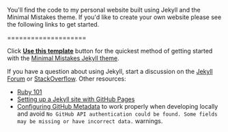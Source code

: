 You'll find the code to my personal website built using Jekyll and the Minimal Mistakes theme. If you'd like to create your own website please see the following links to get started.

====================

Click [**Use this template**](https://github.com/mmistakes/mm-github-pages-starter/generate) button for the quickest method of getting started with the [Minimal Mistakes Jekyll theme](https://github.com/mmistakes/minimal-mistakes).

If you have a question about using Jekyll, start a discussion on the [Jekyll Forum](https://talk.jekyllrb.com/) or [StackOverflow](https://stackoverflow.com/questions/tagged/jekyll). Other resources:

- [Ruby 101](https://jekyllrb.com/docs/ruby-101/)
- [Setting up a Jekyll site with GitHub Pages](https://jekyllrb.com/docs/github-pages/)
- [Configuring GitHub Metadata](https://github.com/jekyll/github-metadata/blob/master/docs/configuration.md#configuration) to work properly when developing locally and avoid `No GitHub API authentication could be found. Some fields may be missing or have incorrect data.` warnings.




